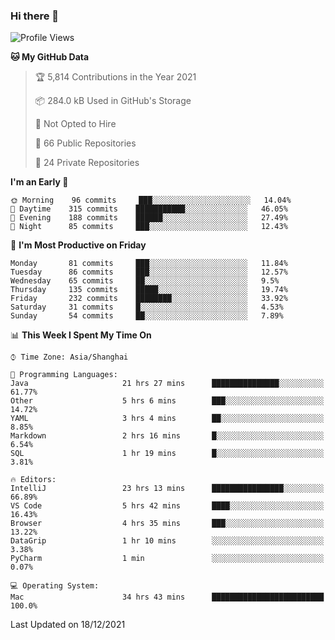 ### Hi there 👋

<!--
**qbosen/qbosen** is a ✨ _special_ ✨ repository because its `README.md` (this file) appears on your GitHub profile.

Here are some ideas to get you started:

- 🔭 I’m currently working on ...
- 🌱 I’m currently learning ...
- 👯 I’m looking to collaborate on ...
- 🤔 I’m looking for help with ...
- 💬 Ask me about ...
- 📫 How to reach me: ...
- 😄 Pronouns: ...
- ⚡ Fun fact: ...
-->

<!--START_SECTION:waka-->
![Profile Views](http://img.shields.io/badge/Profile%20Views-3-blue)

**🐱 My GitHub Data** 

> 🏆 5,814 Contributions in the Year 2021
 > 
> 📦 284.0 kB Used in GitHub's Storage 
 > 
> 🚫 Not Opted to Hire
 > 
> 📜 66 Public Repositories 
 > 
> 🔑 24 Private Repositories  
 > 
**I'm an Early 🐤** 

```text
🌞 Morning    96 commits     ███░░░░░░░░░░░░░░░░░░░░░░   14.04% 
🌆 Daytime    315 commits    ███████████░░░░░░░░░░░░░░   46.05% 
🌃 Evening    188 commits    ██████░░░░░░░░░░░░░░░░░░░   27.49% 
🌙 Night      85 commits     ███░░░░░░░░░░░░░░░░░░░░░░   12.43%

```
📅 **I'm Most Productive on Friday** 

```text
Monday       81 commits     ███░░░░░░░░░░░░░░░░░░░░░░   11.84% 
Tuesday      86 commits     ███░░░░░░░░░░░░░░░░░░░░░░   12.57% 
Wednesday    65 commits     ██░░░░░░░░░░░░░░░░░░░░░░░   9.5% 
Thursday     135 commits    █████░░░░░░░░░░░░░░░░░░░░   19.74% 
Friday       232 commits    ████████░░░░░░░░░░░░░░░░░   33.92% 
Saturday     31 commits     █░░░░░░░░░░░░░░░░░░░░░░░░   4.53% 
Sunday       54 commits     ██░░░░░░░░░░░░░░░░░░░░░░░   7.89%

```


📊 **This Week I Spent My Time On** 

```text
⌚︎ Time Zone: Asia/Shanghai

💬 Programming Languages: 
Java                     21 hrs 27 mins      ███████████████░░░░░░░░░░   61.77% 
Other                    5 hrs 6 mins        ███░░░░░░░░░░░░░░░░░░░░░░   14.72% 
YAML                     3 hrs 4 mins        ██░░░░░░░░░░░░░░░░░░░░░░░   8.85% 
Markdown                 2 hrs 16 mins       █░░░░░░░░░░░░░░░░░░░░░░░░   6.54% 
SQL                      1 hr 19 mins        █░░░░░░░░░░░░░░░░░░░░░░░░   3.81%

🔥 Editors: 
IntelliJ                 23 hrs 13 mins      ████████████████░░░░░░░░░   66.89% 
VS Code                  5 hrs 42 mins       ████░░░░░░░░░░░░░░░░░░░░░   16.43% 
Browser                  4 hrs 35 mins       ███░░░░░░░░░░░░░░░░░░░░░░   13.22% 
DataGrip                 1 hr 10 mins        ░░░░░░░░░░░░░░░░░░░░░░░░░   3.38% 
PyCharm                  1 min               ░░░░░░░░░░░░░░░░░░░░░░░░░   0.07%

💻 Operating System: 
Mac                      34 hrs 43 mins      █████████████████████████   100.0%

```


 Last Updated on 18/12/2021
<!--END_SECTION:waka-->
